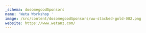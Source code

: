 ```yaml
---
_schema: dosomegoodSponsors
name: 'Weta Workshop '
image: /src/content/dosomegoodSponsors/ww-stacked-gold-002.png
website: https://www.wetanz.com/
---
```

